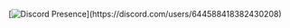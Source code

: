 [![Discord Presence](https://lanyard-profile-readme.vercel.app/api/644588418382430208?theme=dark&bg=696969&animated=false&hideDiscrim=true&borderRadius=30px&idleMessage=Probably%20doing%20something%20else...)](https://discord.com/users/644588418382430208)
